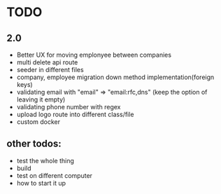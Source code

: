 # TODO

## 2.0
 - Better UX for moving emplonyee between companies
 - multi delete api route
 - seeder in different files
 - company, employee migration down method implementation(foreign keys)
 - validating email with "email" => "email:rfc,dns" (keep the option of leaving it empty)
 - validating phone number with regex
 - upload logo route into different class/file
 - custom docker

## other todos:
 - test the whole thing
 - build
 - test on different computer
 - how to start it up
